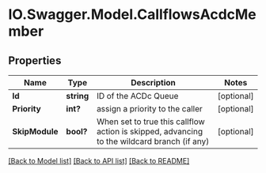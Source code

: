 # IO.Swagger.Model.CallflowsAcdcMember
## Properties

Name | Type | Description | Notes
------------ | ------------- | ------------- | -------------
**Id** | **string** | ID of the ACDc Queue | [optional] 
**Priority** | **int?** | assign a priority to the caller | [optional] 
**SkipModule** | **bool?** | When set to true this callflow action is skipped, advancing to the wildcard branch (if any) | [optional] 

[[Back to Model list]](../README.md#documentation-for-models) [[Back to API list]](../README.md#documentation-for-api-endpoints) [[Back to README]](../README.md)

